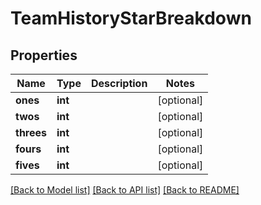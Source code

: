 # TeamHistoryStarBreakdown

## Properties
Name | Type | Description | Notes
------------ | ------------- | ------------- | -------------
**ones** | **int** |  | [optional] 
**twos** | **int** |  | [optional] 
**threes** | **int** |  | [optional] 
**fours** | **int** |  | [optional] 
**fives** | **int** |  | [optional] 

[[Back to Model list]](../README.md#documentation-for-models) [[Back to API list]](../README.md#documentation-for-api-endpoints) [[Back to README]](../README.md)


